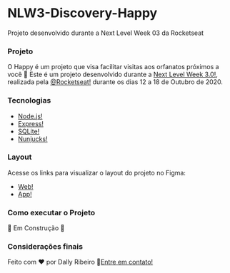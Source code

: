 # NLW3-Discovery-Happy
Projeto desenvolvido durante a Next Level Week 03 da Rocketseat

### Projeto
O Happy é um projeto que visa facilitar visitas aos orfanatos próximos a você :purple_heart:
Este é um projeto desenvolvido durante a [Next Level Week 3.0!](https://nextlevelweek.com/inscricao/3), realizada pela [@Rocketseat!](https://github.com/Rocketseat) durante os dias 12 a 18 de Outubro de 2020.

### Tecnologias
- [Node.js!](https://nodejs.org/en/)
- [Express!](https://expressjs.com/pt-br/)
- [SQLite!](https://www.sqlite.org/index.html)
- [Nunjucks!](https://mozilla.github.io/nunjucks/)

### Layout
Acesse os links para visualizar o layout do projeto no Figma:
- [Web!](https://www.figma.com/file/mDEbnoojksG4w8sOxmudh3/?viewer=1&node-id=0:1)
- [App!](https://www.figma.com/file/X27FfVxAgy9f5IFa7ONlph/Happy-Mobile?node-id=0%3A1)

### Como executar o Projeto
:construction: Em Construção :construction:

### Considerações finais
Feito com ❤️ por Dally Ribeiro :wave:[Entre em contato!](https://www.linkedin.com/in/dallyaneribeiro/)